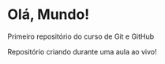 # Olá, Mundo!
 Primeiro repositório do curso de Git e GitHub

 Repositório criando durante uma aula ao vivo!
